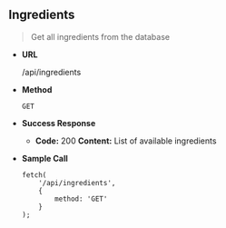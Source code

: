 **Ingredients**
----
> Get all ingredients from the database

* **URL**

    /api/ingredients

* **Method**

    `GET`

* **Success Response**

    * **Code:** 200
      **Content:** List of available ingredients

* **Sample Call**

    ```
    fetch(
        '/api/ingredients', 
        {
            method: 'GET'
        }
    );
    ```